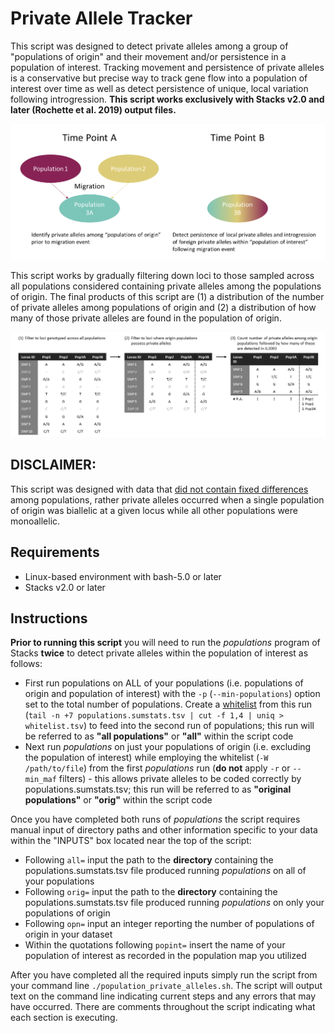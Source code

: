# Private Allele Tracker


This script was designed to detect private alleles among a group of "populations of origin" and their movement and/or persistence in a population of interest.  Tracking movement and persistence of private alleles is a conservative but precise way to track gene flow into a population of interest over time as well as detect persistence of unique, local variation following introgression.  **This script works exclusively with Stacks v2.0 and later (Rochette et al. 2019) output files.**

![schmatic](https://github.com/slcapel/chapter-1-publication-scripts/blob/master/Private%20Allele%20Populations%20Schematic.png?raw=true)

This script works by gradually filtering down loci to those sampled across all populations considered containing private alleles among the populations of origin.  The final products of this script are (1) a distribution of the number of private alleles among populations of origin and (2) a distribution of how many of those private alleles are found in the population of origin.

![schmatic](https://github.com/slcapel/chapter-1-publication-scripts/blob/master/Private%20Allele%20SNP%20Filtering%20Schematic.png?raw=true)

## DISCLAIMER: 
This script was designed with data that <ins>did not contain fixed differences</ins> among populations, rather private alleles occurred when a single population of origin was biallelic at a given locus while all other populations were monoallelic.

## Requirements
* Linux-based environment with bash-5.0 or later
* Stacks v2.0 or later

## Instructions
**Prior to running this script** you will need to run the _populations_ program of Stacks **twice** to detect private alleles within the population of interest as follows:
* First run populations on ALL of your populations (i.e. populations of origin and population of interest) with the `-p` (`--min-populations`) option set to the total number of populations. Create a <ins>whitelist</ins> from this run (`tail -n +7 populations.sumstats.tsv | cut -f 1,4 | uniq > whitelist.tsv`) to feed into the second run of populations; this run will be referred to as **"all populations"** or **"all"** within the script code
* Next run _populations_ on just your populations of origin (i.e. excluding the population of interest) while employing the whitelist (`-W /path/to/file`) from the first _populations_ run (**do not** apply `-r` or `--min_maf` filters) - this allows private alleles to be coded correctly by populations.sumstats.tsv; this run will be referred to as **"original populations"** or **"orig"** within the script code


Once you have completed both runs of _populations_ the script requires manual input of directory paths and other information specific to your data within the "INPUTS" box located near the top of the script:
* Following `all=` input the path to the **directory** containing the populations.sumstats.tsv file produced running _populations_ on all of your populations
* Following `orig=` input the path to the **directory** containing the populations.sumstats.tsv file produced running _populations_ on only your populations of origin
* Following `opn=` input an integer reporting the number of populations of origin in your dataset
* Within the quotations following `popint=` insert the name of your population of interest as recorded in the population map you utilized


After you have completed all the required inputs simply run the script from your command line `./population_private_alleles.sh`.  The script will output text on the command line indicating current steps and any errors that may have occurred. There are comments throughout the script indicating what each section is executing.
